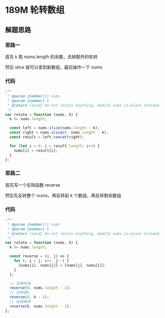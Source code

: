# 189M 轮转数组

## 解题思路

### 思路一

首先 k 取 nums.length 的余数，去掉额外的轮转

然后 slice 就可以拿到新数组，最后操作一下 nums

### 代码

```js
/**
 * @param {number[]} nums
 * @param {number} k
 * @return {void} Do not return anything, modify nums in-place instead.
 */
var rotate = function (nums, k) {
  k %= nums.length;

  const left = nums.slice(nums.length - k);
  const right = nums.slice(0, nums.length - k);
  const result = left.concat(right);

  for (let i = 0; i < result.length; i++) {
    nums[i] = result[i];
  }
};
```

### 思路二

首先写一个反转函数 reverse

然后先反转整个 nums，再反转前 k 个数组，再反转剩余数组

### 代码

```js
/**
 * @param {number[]} nums
 * @param {number} k
 * @return {void} Do not return anything, modify nums in-place instead.
 */
var rotate = function (nums, k) {
  k %= nums.length;

  const reverse = (i, j) => {
    for (; i < j; i++, j--) {
      [nums[i], nums[j]] = [nums[j], nums[i]];
    }
  };

  // 反转所有
  reverse(0, nums.length - 1);
  // 反转前k
  reverse(0, k - 1);
  // 反转剩余
  reverse(k, nums.length - 1);
};
```
